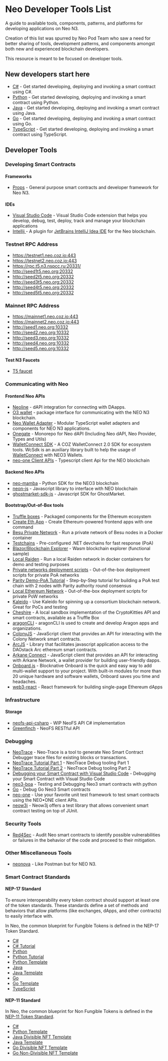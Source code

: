 # Neo Developer Tools List

A guide to available tools, components, patterns, and platforms for developing applications on Neo N3.

Creation of this list was spurred by Neo Pod Team who saw a need for better sharing of tools, development patterns, and components amongst both new and experienced blockchain developers.

This resource is meant to be focused on developer tools.

## New developers start here

- [C#](https://docs.neo.org/docs/en-us/gettingstarted/prerequisites.html) - Get started developing, deploying and invoking a smart contract using C#.
- [Python](https://dojo.coz.io/article/hello_world_dapp) - Get started developing, deploying and invoking a smart contract using Python.
- [Java](https://developers.neo.org/tutorials/2022/08/15/neow3j-smart-contract-quickstart) - Get started developing, deploying and invoking a smart contract using Java.
- [Go](https://github.com/nspcc-dev/neo-go-sc-wrkshp) - Get started developing, deploying and invoking a smart contract using Go.
- [TypeScript](https://neo-one.io/docs/quick-start) - Get started developing, deploying and invoking a smart contract using TypeScript.

## Developer Tools

### Developing Smart Contracts

#### Frameworks

- [Props](https://props.coz.io/d) - General purpose smart contracts and developer framework for Neo N3.

#### IDEs

- [Visual Studio Code](https://marketplace.visualstudio.com/items?itemName=ngd-seattle.neo-blockchain-toolkit) - Visual Studio Code extension that helps you develop, debug, test, deploy, track and manage your blockchain applications
- [Intellij ](https://plugins.jetbrains.com/plugin/17195-neo) - A plugin for [JetBrains IntelliJ Idea IDE](https://jetbrains.com/idea/) for the Neo blockchain.

### Testnet RPC Address

- https://testnet1.neo.coz.io:443
- https://testnet2.neo.coz.io:443
- https://rpc.t5.n3.nspcc.ru:20331/
- http://seed1t5.neo.org:20332
- http://seed2t5.neo.org:20332
- http://seed3t5.neo.org:20332
- http://seed4t5.neo.org:20332
- http://seed5t5.neo.org:20332

### Mainnet RPC Address

- https://mainnet1.neo.coz.io:443
- https://mainnet2.neo.coz.io:443
- http://seed1.neo.org:10332
- http://seed2.neo.org:10332
- http://seed3.neo.org:10332
- http://seed4.neo.org:10332
- http://seed5.neo.org:10332

#### Test N3 Faucets

- [T5 faucet](https://n3t5wish.ngd.network/#/)

### Communicating with Neo

#### Frontend Neo APIs

- [Neoline](https://neoline.io/dapi/N3.html#startExample) - dAPI integration for connecting with DAapps.
- [O3 wallet](https://neo3dapidocs.o3.network/#what-is-the-dapi) - package interface for communicating with the NEO N3 blockchain.
- [Neo Wallet Adapter](https://github.com/rentfuse-labs/neo-wallet-adapter) - Modular TypeScript wallet adapters and components for NEO N3 applications.
- [Onegate](https://github.com/neo-ngd/neo-dapi-monorepo) - Monorepo for Neo dAPI (Including Neo dAPI, Neo Provider, Types and Utils)
- [WalletConnect SDK](https://github.com/CityOfZion/wallet-connect-sdk) - A COZ WalletConnect 2.0 SDK for ecosystem tools. WcSdk is an auxiliary library built to help the usage of [WalletConnect](https://walletconnect.org/) with NEO3 Wallets.
- [neo-one Client APIs](https://neo-one.io/docs/client-apis) - Typescript client Api for the NEO blockchain

#### Backend Neo APIs

- [neo-mamba](https://github.com/CityOfZion/neo-mamba) - Python SDK for the NEO3 blockchain
- [neon-js](https://dojo.coz.io/neo3/neon-js/docs) - Javascript library to interface with NEO blockchain
- [ghostmarket-sdk-js](https://github.com/OnBlockIO/ghostmarket-sdk-js) - Javascript SDK for GhostMarket.

#### Bootstrap/Out-of-Box tools

- [Truffle boxes](https://trufflesuite.com/boxes) - Packaged components for the Ethereum ecosystem
- [Create Eth App](https://github.com/paulrberg/create-eth-app) - Create Ethereum-powered frontend apps with one command
- [Besu Private Network](https://besu.hyperledger.org/en/stable/Tutorials/Quickstarts/Azure-Private-Network-Quickstart/) - Run a private network of Besu nodes in a Docker container
- [Testchains](https://github.com/Nethereum/TestChains) - Pre-configured .NET devchains for fast response (PoA)
- [Blazor/Blockchain Explorer](https://github.com/Nethereum/NethereumBlazor) - Wasm blockchain explorer (functional sample)
- [Local Raiden](https://github.com/ConsenSys/Local-Raiden) - Run a local Raiden network in docker containers for demo and testing purposes
- [Private networks deployment scripts](https://github.com/ConsenSys/private-networks-deployment-scripts) - Out-of-the-box deployment scripts for private PoA networks
- [Parity Demo-PoA Tutorial](https://wiki.parity.io/Demo-PoA-tutorial.html) - Step-by-Step tutorial for building a PoA test chain with 2 nodes with Parity authority round consensus
- [Local Ethereum Network](https://github.com/ConsenSys/local_ethereum_network) - Out-of-the-box deployment scripts for private PoW networks
- [Kaleido](https://kaleido.io/) - Use Kaleido for spinning up a consortium blockchain network. Great for PoCs and testing
- [Cheshire](https://github.com/endless-nameless-inc/cheshire) - A local sandbox implementation of the CryptoKitties API and smart contracts, available as a Truffle Box
- [aragonCLI](https://github.com/aragon/aragon-cli) - aragonCLI is used to create and develop Aragon apps and organizations.
- [ColonyJS](https://github.com/JoinColony/colonyJS) - JavaScript client that provides an API for interacting with the Colony Network smart contracts.
- [ArcJS](https://github.com/daostack/arc.js) - Library that facilitates javascript application access to the DAOstack Arc ethereum smart contracts.
- [Arkane Connect](https://docs.arkane.network/pages/connect-js.html) - JavaScript client that provides an API for interacting with Arkane Network, a wallet provider for building user-friendly dapps.
- [Onboard.js](https://blocknative.com/onboard) - Blocknative Onboard is the quick and easy way to add multi-wallet support to your project. With built-in modules for more than 20 unique hardware and software wallets, Onboard saves you time and headaches.
- [web3-react](https://github.com/NoahZinsmeister/web3-react) - React framework for building single-page Ethereum dApps

### Infrastructure

#### Storage

- [neofs-api-csharp](https://github.com/neo-ngd/neofs-api-csharp) - WIP NeoFS API C# implementation
- [Greenfinch](https://github.com/configwizard/greenfinch-api) - NeoFS RESTful API

### Debugging

- [NeoTrace](https://github.com/neo-project/neo-express) - Neo-Trace is a tool to generate Neo Smart Contract Debugger trace files for existing blocks or transactions.
- [NeoTrace Tutorial Part 1](https://youtu.be/1dm_qbQ_cr4) - NeoTrace Debug tooling Part 1
- [NeoTrace Tutorial Part 2](https://youtu.be/wLKmdPEZ54k) - NeoTrace Debug tooling Part 2
- [Debugging your Smart Contract with Visual Studio Code](https://ngdenterprise.com/neo-tutorials/quickstart5.html) - Debugging your Smart Contract with Visual Studio Code
- [neo3-boa](https://dojo.coz.io/neo3/boa/getting-started.html#testing-and-debugging) - Testing and Debugging Neo3 smart contracts with python
- [Go](https://github.com/nspcc-dev/neo-go/blob/master/docs/compiler.md#debugging) - Debug Go Neo3 Smart contracts
- [neo-one](https://neo-one.io/docs/testing) - Use your favorite unit test framework to test smart contracts using the NEO•ONE client APIs.
- [neow3j](https://neow3j.io/#/neo-n3/smart_contract_development/testing) - Neow3j offers a test library that allows convenient smart contract testing on top of JUnit.

### Security Tools

- [Red4Sec](https://red4sec.com/en) - Audit Neo smart contracts to identify possible vulnerabilities or failures in the behavior of the code and proceed to their mitigation.

### Other Miscellaneous Tools

- [neonova](https://www.neonova.space/) - Like Postman but for NEO N3.

### Smart Contract Standards

#### NEP-17 Standard

To ensure interoperability every token contract should support at least one of the token standards. These standards define a set of methods and behaviors that allow platforms (like exchanges, dApps, and other contracts) to easily interface with.

In Neo, the common blueprint for Fungible Tokens is defined in the NEP-17 Token Standard.

- [C#](https://docs.neo.org/docs/en-us/develop/write/nep17.html)
- [C# Tutorial](https://ngdenterprise.com/neo-tutorials/tutorial2-ui.html)
- [Python](https://dojo.coz.io/neo3/boa/tutorials.html#neo-token-standard-nep-17)
- [Python Tutorial](https://developers.neo.org/tutorials/2021/06/17/writing-a-nep17-token-in-python)
- [Python Template](https://github.com/CityOfZion/neo3-boa/blob/master/boa3_test/examples/nep17.py)
- [Java](https://neow3j.io/#/neo-n3/dapp_development/token_contracts?id=fungible-token-contracts-nep-17)
- [Java Template](https://github.com/neow3j/neow3j-examples-java/blob/master/src/main/java/io/neow3j/examples/contractdevelopment/contracts/FungibleToken.java)
- [Go](https://github.com/nspcc-dev/neo-go-sc-wrkshp#nep17)
- [Go Template](https://github.com/nspcc-dev/neo-go/blob/master/examples/token/token.go)
- [TypeScript](https://neo-one.io/tutorial#Create-a-Token)

#### NEP-11 Standard

In Neo, the common blueprint for Non Fungible Tokens is defined in the [NEP-11 Token Standard](https://github.com/neo-project/proposals/blob/master/nep-11.mediawiki).

- [C#](https://docs.neo.org/docs/en-us/develop/write/nep11.html)
- [Python Template](https://github.com/OnBlockIO/NEP11TemplatePy)
- [Java Divisible NFT Template](https://github.com/neow3j/neow3j-examples-java/blob/master/src/main/java/io/neow3j/examples/contractdevelopment/contracts/DivisibleNonFungibleToken.java)
- [Java Template](https://github.com/neow3j/neow3j-examples-java/blob/master/src/main/java/io/neow3j/examples/contractdevelopment/contracts/NonFungibleToken.java)
- [Go Divisible NFT Template](https://github.com/nspcc-dev/neo-go/blob/master/examples/nft-d/nft.go)
- [Go Non-Divisible NFT Template](https://github.com/nspcc-dev/neo-go/blob/master/examples/nft-nd/nft.go)
